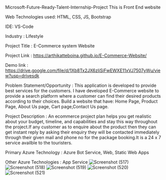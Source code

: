 Microsoft-Future-Ready-Talent-Internship-Project This is Front End website

Web Technologies used: HTML, CSS, JS, Bootstrap

IDE: VS-Code

Industry : Lifestyle

Project Title : E-Commerce system Website

Project Link : https://arthikatteboina.github.io/E-Commerce-Website/

Demo link : https://drive.google.com/file/d/1Xb8Tx2JX6zliSiFwEWXE11xVJ7507yWu/view?usp=drivesdk

Problem Statement/Opportunity : This application is developed to provide best services for the customers. I have developed E-Commerce website to provide a search platform where a customer can find their desired products according to their choices. Build a website that have: Home Page, Product Page, About Us page, Cart page,Contact Us page.

Project Description : An ecommerce project plan helps you get realistic about your budget, timeline, and capabilities and stay this way throughout the project.If any customer as to enquire about the product then they can get instant reply by asking their enquiry they will be contacted immediately through their given mail and phone no for the package booking.It is a 24 x 7 service availble to the touristers.

Primary Azure Technology : Azure Bot Service, Web, Static Web Apps

Other Azure Technologies : App Service
![Screenshot (517)](https://user-images.githubusercontent.com/51481476/97994919-e0cdf680-1e0b-11eb-9567-fd78c9595f77.png)
![Screenshot (518)](https://user-images.githubusercontent.com/51481476/97995225-40c49d00-1e0c-11eb-910c-3f837e7b6e70.png)
![Screenshot (519)](https://user-images.githubusercontent.com/51481476/97995052-0e1aa480-1e0c-11eb-88b5-e2b058925326.png)
![Screenshot (520)](https://user-images.githubusercontent.com/51481476/97995142-25599200-1e0c-11eb-9061-484b73b1fcc1.png)
![Screenshot (521)](https://user-images.githubusercontent.com/51481476/97994908-dc094280-1e0b-11eb-9946-08e28f042189.png)


